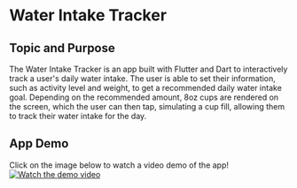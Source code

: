 Water Intake Tracker
===============

Topic and Purpose
-----------------

The Water Intake Tracker is an app built with Flutter and Dart to interactively track a user's daily water intake. The user is able to set their information, such as activity level and weight, to get a recommended daily water intake goal. Depending on the recommended amount, 8oz cups are rendered on the screen, which the user can then tap, simulating a cup fill, allowing them to track their water intake for the day.

App Demo
------------------
Click on the image below to watch a video demo of the app!
[![Watch the demo video](https://github.com/lyengoian/Water-Intake-Tracker/assets/97694867/09c9d712-9135-4691-aeba-bc5b9b596321)]([https://youtu.be/vt5fpE0bzSY](https://www.youtube.com/watch?v=3FzPrritoM8))
